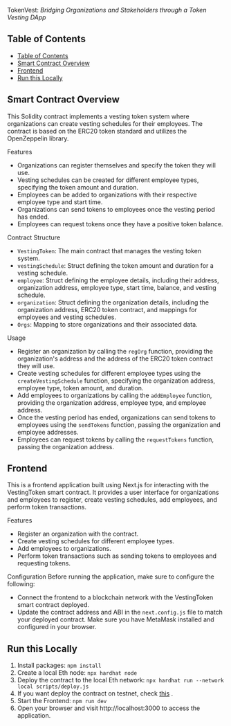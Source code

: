TokenVest: 
_Bridging Organizations and Stakeholders through a Token Vesting DApp_
## Table of Contents

- [Table of Contents](#table-of-contents)
- [Smart Contract Overview](#smart-contract-overview)
- [Frontend](#frontend)
- [Run this Locally](#run-this-locally)


## Smart Contract Overview

This Solidity contract implements a vesting token system where organizations can create vesting schedules for their employees. The contract is based on the ERC20 token standard and utilizes the OpenZeppelin library.

Features
- Organizations can register themselves and specify the token they will use.
- Vesting schedules can be created for different employee types, specifying the token amount and duration.
- Employees can be added to organizations with their respective employee type and start time.
- Organizations can send tokens to employees once the vesting period has ended.
- Employees can request tokens once they have a positive token balance.

Contract Structure
- `VestingToken`: The main contract that manages the vesting token system.
- `vestingSchedule`: Struct defining the token amount and duration for a vesting schedule.
- `employee`: Struct defining the employee details, including their address, organization address, employee type, start time, balance, and vesting schedule.
- `organization`: Struct defining the organization details, including the organization address, ERC20 token contract, and mappings for employees and vesting schedules.
- `Orgs`: Mapping to store organizations and their associated data.

Usage
- Register an organization by calling the `regOrg` function, providing the organization's address and the address of the ERC20 token contract they will use.
- Create vesting schedules for different employee types using the `createVestingSchedule` function, specifying the organization address, employee type, token amount, and duration.
- Add employees to organizations by calling the `addEmployee` function, providing the organization address, employee type, and employee address.
- Once the vesting period has ended, organizations can send tokens to employees using the `sendTokens` function, passing the organization and employee addresses.
- Employees can request tokens by calling the `requestTokens` function, passing the organization address.

## Frontend
This is a frontend application built using Next.js for interacting with the VestingToken smart contract. It provides a user interface for organizations and employees to register, create vesting schedules, add employees, and perform token transactions.
  
  Features
- Register an organization with the contract.
- Create vesting schedules for different employee types.
- Add employees to organizations.
- Perform token transactions such as sending tokens to employees and requesting tokens.

Configuration
Before running the application, make sure to configure the following:

- Connect the frontend to a blockchain network with the VestingToken smart contract deployed.
- Update the contract address and ABI in the `next.config.js` file to match your deployed contract.
Make sure you have MetaMask installed and configured in your browser.


## Run this Locally
1. Install packages: `npm install`
2. Create a local Eth node: `npx hardhat node`
3. Deploy the contract to the local Eth network: `npx hardhat run --network local scripts/deploy.js`
4. If you want deploy the contract on testnet, check [this](https://github.com/abhilashanumula/Solidity/blob/master/DegenToken/README.md) .
5. Start the Frontend: `npm run dev`
6. Open your browser and visit http://localhost:3000 to access the application.


